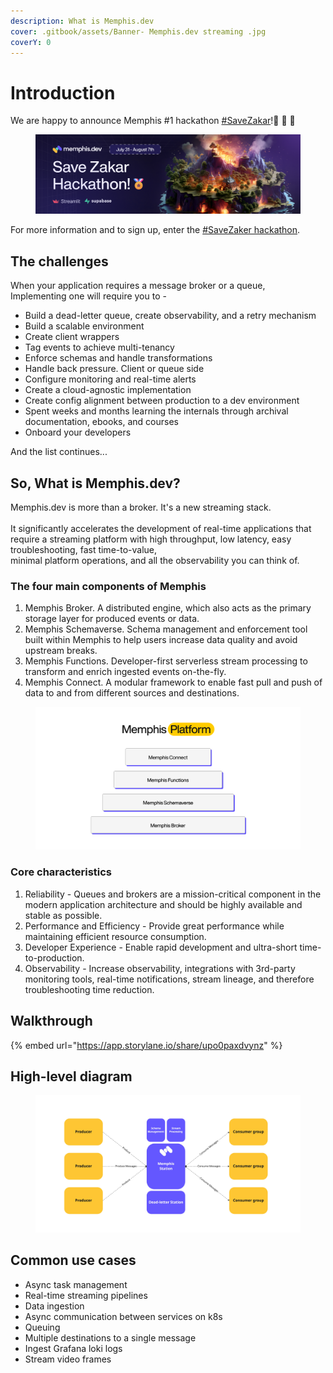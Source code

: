 ```yaml
---
description: What is Memphis.dev
cover: .gitbook/assets/Banner- Memphis.dev streaming .jpg
coverY: 0
---
```


# Introduction

We are happy to announce Memphis #1 hackathon [#SaveZakar](https://memphis.dev/blog/save-zakar-hackathon/)!📣 📣 📣&#x20;

<figure><img src=".gitbook/assets/Hackathon banner.png" alt=""><figcaption></figcaption></figure>

For more information and to sign up, enter the [#SaveZaker hackathon](https://memphis.dev/blog/save-zakar-hackathon/).

## The challenges

When your application requires a message broker or a queue,\
Implementing one will require you to -

* Build a dead-letter queue, create observability, and a retry mechanism
* Build a scalable environment
* Create client wrappers
* Tag events to achieve multi-tenancy
* Enforce schemas and handle transformations
* Handle back pressure. Client or queue side
* Configure monitoring and real-time alerts
* Create a cloud-agnostic implementation
* Create config alignment between production to a dev environment
* Spent weeks and months learning the internals through archival documentation, ebooks, and courses
* Onboard your developers

And the list continues...

## So, What is Memphis.dev?

Memphis.dev is more than a broker. It's a new streaming stack. \
\
It significantly accelerates the development of real-time applications that require a streaming platform with high throughput, low latency, easy troubleshooting, fast time-to-value,\
minimal platform operations, and all the observability you can think of.

### The four main components of Memphis

1. Memphis Broker. A distributed engine, which also acts as the primary storage layer for produced events or data.
2. Memphis Schemaverse. Schema management and enforcement tool built within Memphis to help users increase data quality and avoid upstream breaks.
3. Memphis Functions. Developer-first serverless stream processing to transform and enrich ingested events on-the-fly.
4. Memphis Connect. A modular framework to enable fast pull and push of data to and from different sources and destinations.

<figure><img src=".gitbook/assets/Ways to Compare Different Event Sources (1).jpg" alt=""><figcaption></figcaption></figure>

### **Core** characteristics

1. Reliability - Queues and brokers are a mission-critical component in the modern application architecture and should be highly available and stable as possible.
2. Performance and Efficiency - Provide great performance while maintaining efficient resource consumption.
3. Developer Experience - Enable rapid development and ultra-short time-to-production.
4. Observability - Increase observability, integrations with 3rd-party monitoring tools, real-time notifications, stream lineage, and therefore troubleshooting time reduction.

## Walkthrough

{% embed url="https://app.storylane.io/share/upo0paxdvynz" %}

## High-level diagram

<figure><img src=".gitbook/assets/overview (1).jpeg" alt=""><figcaption></figcaption></figure>

## Common use cases

* Async task management
* Real-time streaming pipelines
* Data ingestion
* Async communication between services on k8s
* Queuing
* Multiple destinations to a single message
* Ingest Grafana loki logs
* Stream video frames
